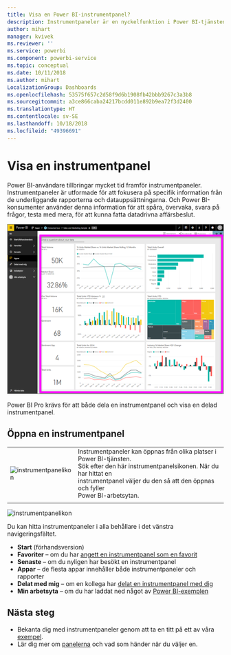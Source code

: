 ```yaml
---
title: Visa en Power BI-instrumentpanel?
description: Instrumentpaneler är en nyckelfunktion i Power BI-tjänsten.
author: mihart
manager: kvivek
ms.reviewer: ''
ms.service: powerbi
ms.component: powerbi-service
ms.topic: conceptual
ms.date: 10/11/2018
ms.author: mihart
LocalizationGroup: Dashboards
ms.openlocfilehash: 53575f657c2d58f9d6b1908fb42bbb9267c3a3b8
ms.sourcegitcommit: a3ce866caba24217bcdd011e892b9ea72f3d2400
ms.translationtype: HT
ms.contentlocale: sv-SE
ms.lasthandoff: 10/18/2018
ms.locfileid: "49396691"
---
```

# <a name="view-a-dashboard"></a>Visa en instrumentpanel
Power BI-användare tillbringar mycket tid framför instrumentpaneler. Instrumentpaneler är utformade för att fokusera på specifik information från de underliggande rapporterna och datauppsättningarna. Och Power BI-konsumenter använder denna information för att spåra, övervaka, svara på frågor, testa med mera, för att kunna fatta datadrivna affärsbeslut.

![instrumentpanel](media/end-user-dashboard-open/power-bi-new-dash.png)


Power BI Pro krävs för att både dela en instrumentpanel och visa en delad instrumentpanel.

## <a name="open-a-dashboard"></a>Öppna en instrumentpanel



|              |         |
|------------|--------------------------------|
|![instrumentpanelikon](media/end-user-dashboard-open/power-bi-dashboard-icon.png)      |Instrumentpaneler kan öppnas från olika platser i Power BI-tjänsten. <br> Sök efter den här instrumentpanelsikonen. När du har hittat en <br>instrumentpanel väljer du den så att den öppnas och fyller <br>Power BI-arbetsytan. |
|                    |          |

![instrumentpanelikon](media/end-user-dashboard-open/opendash.gif)


Du kan hitta instrumentpaneler i alla behållare i det vänstra navigeringsfältet. 
- **Start** (förhandsversion)
- **Favoriter** – om du har [angett en instrumentpanel som en favorit](end-user-favorite.md)
- **Senaste** – om du nyligen har besökt en instrumentpanel
- **Appar** – de flesta appar innehåller både instrumentpaneler och rapporter
- **Delat med mig** – om en kollega har [delat en instrumentpanel med dig](end-user-shared-with-me.md)
- **Min arbetsyta** – om du har laddat ned något av [Power BI-exemplen](../sample-datasets.md)


## <a name="next-steps"></a>Nästa steg
* Bekanta dig med instrumentpaneler genom att ta en titt på ett av våra [exempel](../sample-tutorial-connect-to-the-samples.md).
* Lär dig mer om [panelerna](end-user-tiles.md) och vad som händer när du väljer en.